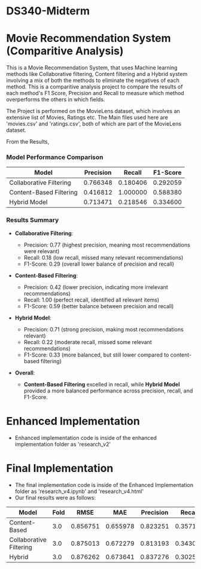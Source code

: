 # DS340-Midterm

# Movie Recommendation System (Comparitive Analysis)

This is a Movie Recommendation System, that uses Machine learning methods like Collaborative filtering, Content filtering and a Hybrid system involving a mix of both the methods to eliminate the negatives of each method. This is a comparitive analysis project to compare the results of each method's F1 Score, Precision and Recall to measure which method overperforms the others in which fields. 

The Project is performed on the MovieLens dataset, which involves an extensive list of Movies, Ratings etc. The Main files used here are 'movies.csv' and 'ratings.csv', both of which are part of the MovieLens dataset. 

From the Results, 

### Model Performance Comparison

| Model                     | Precision | Recall   | F1-Score |
|----------------------------|-----------|----------|----------|
| Collaborative Filtering     | 0.766348  | 0.180406 | 0.292059 |
| Content-Based Filtering     | 0.416812  | 1.000000 | 0.588380 |
| Hybrid Model                | 0.713471  | 0.218546 | 0.334600 |

### Results Summary

- **Collaborative Filtering**:
  - Precision: 0.77 (highest precision, meaning most recommendations were relevant)
  - Recall: 0.18 (low recall, missed many relevant recommendations)
  - F1-Score: 0.29 (overall lower balance of precision and recall)

- **Content-Based Filtering**:
  - Precision: 0.42 (lower precision, indicating more irrelevant recommendations)
  - Recall: 1.00 (perfect recall, identified all relevant items)
  - F1-Score: 0.59 (better balance between precision and recall)

- **Hybrid Model**:
  - Precision: 0.71 (strong precision, making most recommendations relevant)
  - Recall: 0.22 (moderate recall, missed some relevant recommendations)
  - F1-Score: 0.33 (more balanced, but still lower compared to content-based filtering)

- **Overall**: 
  - **Content-Based Filtering** excelled in recall, while **Hybrid Model** provided a more balanced performance across precision, recall, and F1-Score.
 


# Enhanced Implementation
- Enhanced implementation code is inside of the enhanced implementation folder as 'research_v2'

# Final Implementation
- The final implementation code is inside of the Enhanced Implementation folder as 'research_v4.ipynb' and 'research_v4.html'
- Our final results were as follows:

| Model                  | Fold | RMSE      | MAE       | Precision | Recall   | F1-Score |
|------------------------|------|-----------|-----------|-----------|----------|----------|
| Content-Based          | 3.0  | 0.856751  | 0.655978  | 0.823251  | 0.357121 | 0.498128 |
| Collaborative Filtering| 3.0  | 0.875013  | 0.672279  | 0.813193  | 0.343084 | 0.482569 |
| Hybrid                 | 3.0  | 0.876262  | 0.673641  | 0.837276  | 0.302562 | 0.444467 |

